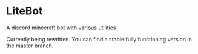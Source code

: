 # LiteBot
A discord minecraft bot with various utilities

Currently being rewritten. You can find a stable fully functioning version in the master branch.
